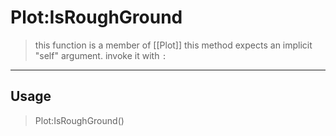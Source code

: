 # Plot:IsRoughGround
> this function is a member of [[Plot]]
> this method expects an implicit "self" argument. invoke it with `:`
-----
## Usage
> Plot:IsRoughGround()
